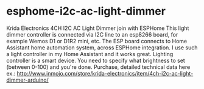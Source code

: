 # esphome-i2c-ac-light-dimmer
Krida Electronics 4CH I2C AC Light Dimmer join with ESPHome 
This light dimmer controller is connected via I2C line to an esp8266 board, for example Wemos D1 or D1R2 mini, etc. The ESP board connects to Home Assistant home automation system, across ESPHome integration.
I use such a light controller in my Home Assistant and it works great.
Lighting controller is a smart device. You need to specify what brightness to set (between 0-100) and you're done.
Purchase, detailed technical data here ex.: http://www.inmojo.com/store/krida-electronics/item/4ch-i2c-ac-light-dimmer-arduino/
